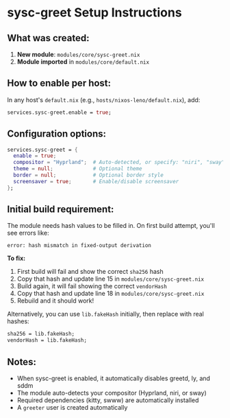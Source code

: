 # sysc-greet Setup Instructions

## What was created:

1. **New module**: `modules/core/sysc-greet.nix`
2. **Module imported** in `modules/core/default.nix`

## How to enable per host:

In any host's `default.nix` (e.g., `hosts/nixos-leno/default.nix`), add:

```nix
services.sysc-greet.enable = true;
```

## Configuration options:

```nix
services.sysc-greet = {
  enable = true;
  compositor = "Hyprland";  # Auto-detected, or specify: "niri", "sway"
  theme = null;             # Optional theme
  border = null;            # Optional border style
  screensaver = true;       # Enable/disable screensaver
};
```

## Initial build requirement:

The module needs hash values to be filled in. On first build attempt, you'll see errors like:

```
error: hash mismatch in fixed-output derivation
```

**To fix:**

1. First build will fail and show the correct `sha256` hash
2. Copy that hash and update line 15 in `modules/core/sysc-greet.nix`
3. Build again, it will fail showing the correct `vendorHash`
4. Copy that hash and update line 18 in `modules/core/sysc-greet.nix`
5. Rebuild and it should work!

Alternatively, you can use `lib.fakeHash` initially, then replace with real hashes:

```nix
sha256 = lib.fakeHash;
vendorHash = lib.fakeHash;
```

## Notes:

- When sysc-greet is enabled, it automatically disables greetd, ly, and sddm
- The module auto-detects your compositor (Hyprland, niri, or sway)
- Required dependencies (kitty, swww) are automatically installed
- A `greeter` user is created automatically
